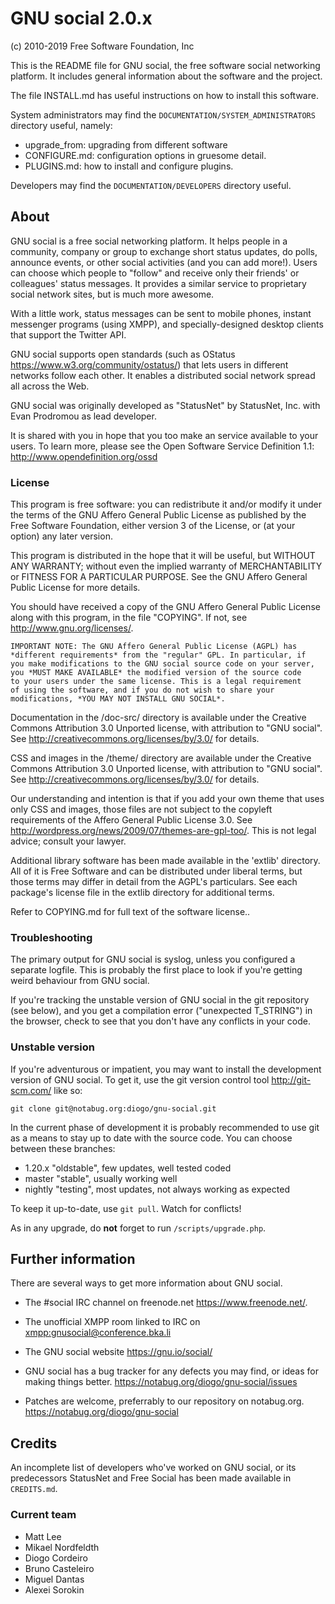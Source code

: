 # GNU social 2.0.x
(c) 2010-2019 Free Software Foundation, Inc

This is the README file for GNU social, the free
software social networking platform. It includes
general information about the software and the
project.

The file INSTALL.md has useful instructions on how to
install this software.

System administrators may find the `DOCUMENTATION/SYSTEM_ADMINISTRATORS`
directory useful, namely:

- upgrade_from: upgrading from different software
- CONFIGURE.md: configuration options in gruesome detail.
- PLUGINS.md: how to install and configure plugins.

Developers may find the `DOCUMENTATION/DEVELOPERS` directory useful.

## About

GNU social is a free social networking
platform. It helps people in a community, company
or group to exchange short status updates, do
polls, announce events, or other social activities
(and you can add more!). Users can choose which
people to "follow" and receive only their friends'
or colleagues' status messages. It provides a
similar service to proprietary social network sites,
but is much more awesome.

With a little work, status messages can be sent to
mobile phones, instant messenger programs (using
XMPP), and specially-designed desktop clients that
support the Twitter API.

GNU social supports open standards (such as OStatus
<https://www.w3.org/community/ostatus/>) that lets users in
different networks follow each other. It enables a
distributed social network spread all across the
Web.

GNU social was originally developed as "StatusNet" by
StatusNet, Inc. with Evan Prodromou as lead developer.

It is shared with you in hope that you too make an
service available to your users. To learn more,
please see the Open Software Service Definition
1.1: <http://www.opendefinition.org/ossd>

### License

This program is free software: you can redistribute it and/or modify
it under the terms of the GNU Affero General Public License as
published by the Free Software Foundation, either version 3 of the
License, or (at your option) any later version.

This program is distributed in the hope that it will be useful, but
WITHOUT ANY WARRANTY; without even the implied warranty of
MERCHANTABILITY or FITNESS FOR A PARTICULAR PURPOSE.  See the GNU
Affero General Public License for more details.

You should have received a copy of the GNU Affero General Public
License along with this program, in the file "COPYING".  If not, see
<http://www.gnu.org/licenses/>.

    IMPORTANT NOTE: The GNU Affero General Public License (AGPL) has
    *different requirements* from the "regular" GPL. In particular, if
    you make modifications to the GNU social source code on your server,
    you *MUST MAKE AVAILABLE* the modified version of the source code
    to your users under the same license. This is a legal requirement
    of using the software, and if you do not wish to share your
    modifications, *YOU MAY NOT INSTALL GNU SOCIAL*.

Documentation in the /doc-src/ directory is available under the
Creative Commons Attribution 3.0 Unported license, with attribution to
"GNU social". See <http://creativecommons.org/licenses/by/3.0/> for details.

CSS and images in the /theme/ directory are available under the
Creative Commons Attribution 3.0 Unported license, with attribution to
"GNU social". See <http://creativecommons.org/licenses/by/3.0/> for details.

Our understanding and intention is that if you add your own theme that
uses only CSS and images, those files are not subject to the copyleft
requirements of the Affero General Public License 3.0. See
<http://wordpress.org/news/2009/07/themes-are-gpl-too/>. This is not
legal advice; consult your lawyer.

Additional library software has been made available in the 'extlib'
directory. All of it is Free Software and can be distributed under
liberal terms, but those terms may differ in detail from the AGPL's
particulars. See each package's license file in the extlib directory
for additional terms.

Refer to COPYING.md for full text of the software license..

### Troubleshooting

The primary output for GNU social is syslog,
unless you configured a separate logfile. This is
probably the first place to look if you're getting
weird behaviour from GNU social.

If you're tracking the unstable version of
GNU social in the git repository (see below), and you
get a compilation error ("unexpected T_STRING") in
the browser, check to see that you don't have any
conflicts in your code.

### Unstable version

If you're adventurous or impatient, you may want
to install the development version of GNU social.
To get it, use the git version control tool
<http://git-scm.com/> like so:

    git clone git@notabug.org:diogo/gnu-social.git

In the current phase of development it is probably
recommended to use git as a means to stay up to date
with the source code. You can choose between these
branches:
* 1.20.x    "oldstable", few updates, well tested coded
* master    "stable", usually working well
* nightly   "testing", most updates, not always working as expected

To keep it up-to-date, use `git pull`. Watch for conflicts!

As in any upgrade, do __not__ forget to run `/scripts/upgrade.php`.

## Further information

There are several ways to get more information about GNU social.

* The #social IRC channel on freenode.net <https://www.freenode.net/>.
* The unofficial XMPP room linked to IRC on <xmpp:gnusocial@conference.bka.li>
* The GNU social website <https://gnu.io/social/>

* GNU social has a bug tracker for any defects you may find, or ideas for
  making things better. <https://notabug.org/diogo/gnu-social/issues>
* Patches are welcome, preferrably to our repository on notabug.org. <https://notabug.org/diogo/gnu-social>

## Credits

An incomplete list of developers who've worked on GNU social,
or its predecessors StatusNet and Free Social has been made available
in `CREDITS.md`.

### Current team

* Matt Lee
* Mikael Nordfeldth
* Diogo Cordeiro
* Bruno Casteleiro
* Miguel Dantas
* Alexei Sorokin
